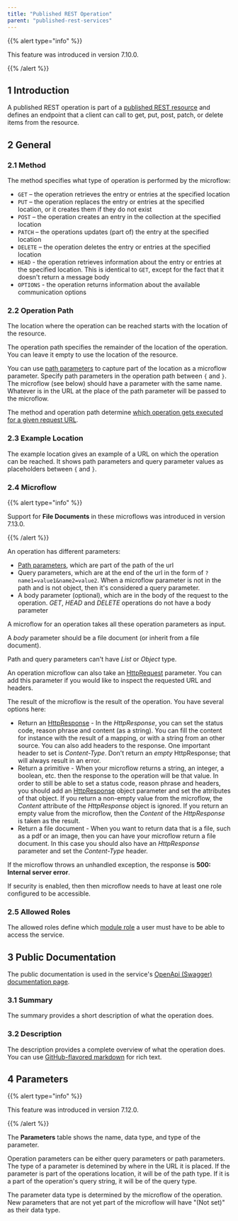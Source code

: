```yaml
---
title: "Published REST Operation"
parent: "published-rest-services"
---
```


{{% alert type="info" %}}

This feature was introduced in version 7.10.0.

{{% /alert %}}

## 1 Introduction

A published REST operation is part of a [published REST resource](published-rest-resource) and defines an endpoint that a client can call to get, put, post, patch, or delete items from the resource.

## 2 General

### 2.1 Method

The method specifies what type of operation is performed by the microflow:

* `GET` – the operation retrieves the entry or entries at the specified location
* `PUT` – the operation replaces the entry or entries at the specified location, or it creates them if they do not exist
* `POST` – the operation creates an entry in the collection at the specified location
* `PATCH` – the operations updates (part of) the entry at the specified location
* `DELETE` – the operation deletes the entry or entries at the specified location
* `HEAD` - the operation retrieves information about the entry or entries at the specified location. This is identical to `GET`, except for the fact that it doesn't return a message body
* `OPTIONS` - the operation returns information about the available communication options

### <a name="operation-path"></a>2.2 Operation Path

The location where the operation can be reached starts with the location of the resource.

The operation path specifies the remainder of the location of the operation. You can leave it empty to use the location of the resource.

You can use [path parameters](published-rest-path-parameters) to capture part of the location as a microflow parameter. Specify path parameters in the operation path between `{` and `}`. The microflow (see below) should have a parameter with the same name. Whatever is in the URL at the place of the path parameter will be passed to the microflow.

The method and operation path determine [which operation gets executed for a given request URL](published-rest-routing).

### <a name="example-location"></a>2.3 Example Location

The example location gives an example of a URL on which the operation can be reached. It shows path parameters and query parameter values as placeholders between `{` and `}`.

### 2.4 Microflow

{{% alert type="info" %}}

Support for **File Documents** in these microflows was introduced in version 7.13.0.

{{% /alert %}}

An operation has different parameters:
 * [Path parameters](published-rest-path-parameters), which are part of the path of the url
 * Query parameters, which are at the end of the url in the form of `?name1=value1&name2=value2`. When a microflow parameter is not in the path and is not object, then it's considered a query parameter.
 * A body parameter (optional), which are in the body of the request to the operation. *GET*, *HEAD* and *DELETE* operations do not have a body parameter

A microflow for an operation takes all these operation parameters as input.

A *body* parameter should be a file document (or inherit from a file document).

Path and query parameters can't have *List* or *Object* type.

An operation microflow can also take an [HttpRequest](http-request-and-response-entities#http-request) parameter. You can add this parameter if you would like to inspect the requested URL and headers.

The result of the microflow is the result of the operation. You have several options here:

 * Return an [HttpResponse](http-request-and-response-entities#http-response) - In the *HttpResponse*, you can set the status code, reason phrase and content (as a string). You can fill the content for instance with the result of a mapping, or with a string from an other source. You can also add headers to the response. One important header to set is *Content-Type*. Don't return an *empty* HttpResponse; that will always result in an error.
 * Return a primitive - When your microflow returns a string, an integer, a boolean, etc. then the response to the operation will be that value. In order to still be able to set a status code, reason phrase and headers, you should add an [HttpResponse](http-request-and-response-entities#http-response) object parameter and set the attributes of that object. If you return a non-empty value from the microflow, the *Content* attribute of the *HttpResponse* object is ignored. If you return an empty value from the microflow, then the *Content* of the *HttpResponse* is taken as the result.
 * Return a file document - When you want to return data that is a file, such as a pdf or an image, then you can have your microflow return a file document. In this case you should also have an *HttpResponse* parameter and set the *Content-Type* header.

If the microflow throws an unhandled exception, the response is **500: Internal server error**.

If security is enabled, then then microflow needs to have at least one role configured to be accessible.

### 2.5 Allowed Roles

The allowed roles define which [module role](module-role) a user must have to be able to access the service.

## 3 Public Documentation

The public documentation is used in the service's [OpenApi (Swagger) documentation page](published-rest-services#interactive-documentation).

### <a name="summary"></a>3.1 Summary

The summary provides a short description of what the operation does.

### <a name="description"></a>3.2 Description

The description provides a complete overview of what the operation does. You can use [GitHub-flavored markdown](gfm-syntax) for rich text.

## 4 Parameters

{{% alert type="info" %}}

This feature was introduced in version 7.12.0.

{{% /alert %}}

The **Parameters** table shows the name, data type, and type of the parameter.

Operation parameters can be either query parameters or path parameters. The type of a parameter is detemined by where in the URL it is placed. If the parameter is part of the operations location, it will be of the path type. If it is a part of the operation's query string, it will be of the query type.

The parameter data type is determined by the microflow of the operation. New parameters that are not yet part of the microflow will have "(Not set)" as their data type.
